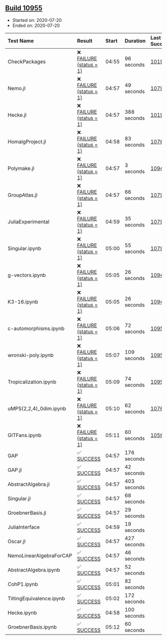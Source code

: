## [Build 10955](https://oscarci.mathematik.uni-kl.de/job/oscar/10955/)

* Started on: 2020-07-20
* Ended on: 2020-07-20

| Test Name    | Result | Start | Duration | Last Success | First Failure |
|:-------------|:-------|:------|:---------|:-------------|:--------------|
| CheckPackages | ❌ [FAILURE (status = 1)](https://oscarci.mathematik.uni-kl.de/job/oscar/10955/artifact/logs/build-10955/CheckPackages.log) | 04:55 | 96 seconds | [10197](https://oscarci.mathematik.uni-kl.de/job/oscar/10197/) | [10198](https://oscarci.mathematik.uni-kl.de/job/oscar/10198/) |
| Nemo.jl | ❌ [FAILURE (status = 1)](https://oscarci.mathematik.uni-kl.de/job/oscar/10955/artifact/logs/build-10955/Nemo.jl.log) | 04:57 | 49 seconds | [10790](https://oscarci.mathematik.uni-kl.de/job/oscar/10790/) | [10791](https://oscarci.mathematik.uni-kl.de/job/oscar/10791/) |
| Hecke.jl | ❌ [FAILURE (status = 1)](https://oscarci.mathematik.uni-kl.de/job/oscar/10955/artifact/logs/build-10955/Hecke.jl.log) | 04:57 | 388 seconds | [10197](https://oscarci.mathematik.uni-kl.de/job/oscar/10197/) | [10198](https://oscarci.mathematik.uni-kl.de/job/oscar/10198/) |
| HomalgProject.jl | ❌ [FAILURE (status = 1)](https://oscarci.mathematik.uni-kl.de/job/oscar/10955/artifact/logs/build-10955/HomalgProject.jl.log) | 04:58 | 83 seconds | [10765](https://oscarci.mathematik.uni-kl.de/job/oscar/10765/) | [10766](https://oscarci.mathematik.uni-kl.de/job/oscar/10766/) |
| Polymake.jl | ❌ [FAILURE (status = 1)](https://oscarci.mathematik.uni-kl.de/job/oscar/10955/artifact/logs/build-10955/Polymake.jl.log) | 04:57 | 3 seconds | [10948](https://oscarci.mathematik.uni-kl.de/job/oscar/10948/) | [10949](https://oscarci.mathematik.uni-kl.de/job/oscar/10949/) |
| GroupAtlas.jl | ❌ [FAILURE (status = 1)](https://oscarci.mathematik.uni-kl.de/job/oscar/10955/artifact/logs/build-10955/GroupAtlas.jl.log) | 04:57 | 66 seconds | [10790](https://oscarci.mathematik.uni-kl.de/job/oscar/10790/) | [10791](https://oscarci.mathematik.uni-kl.de/job/oscar/10791/) |
| JuliaExperimental | ❌ [FAILURE (status = 1)](https://oscarci.mathematik.uni-kl.de/job/oscar/10955/artifact/logs/build-10955/JuliaExperimental.log) | 04:59 | 35 seconds | [10790](https://oscarci.mathematik.uni-kl.de/job/oscar/10790/) | [10791](https://oscarci.mathematik.uni-kl.de/job/oscar/10791/) |
| Singular.ipynb | ❌ [FAILURE (status = 1)](https://oscarci.mathematik.uni-kl.de/job/oscar/10955/artifact/logs/build-10955/Singular.ipynb.log) | 05:00 | 55 seconds | [10790](https://oscarci.mathematik.uni-kl.de/job/oscar/10790/) | [10791](https://oscarci.mathematik.uni-kl.de/job/oscar/10791/) |
| g-vectors.ipynb | ❌ [FAILURE (status = 1)](https://oscarci.mathematik.uni-kl.de/job/oscar/10955/artifact/logs/build-10955/g-vectors.ipynb.log) | 05:05 | 26 seconds | [10948](https://oscarci.mathematik.uni-kl.de/job/oscar/10948/) | [10949](https://oscarci.mathematik.uni-kl.de/job/oscar/10949/) |
| K3-16.ipynb | ❌ [FAILURE (status = 1)](https://oscarci.mathematik.uni-kl.de/job/oscar/10955/artifact/logs/build-10955/K3-16.ipynb.log) | 05:05 | 26 seconds | [10948](https://oscarci.mathematik.uni-kl.de/job/oscar/10948/) | [10949](https://oscarci.mathematik.uni-kl.de/job/oscar/10949/) |
| c-automorphisms.ipynb | ❌ [FAILURE (status = 1)](https://oscarci.mathematik.uni-kl.de/job/oscar/10955/artifact/logs/build-10955/c-automorphisms.ipynb.log) | 05:06 | 72 seconds | [10952](https://oscarci.mathematik.uni-kl.de/job/oscar/10952/) | [10953](https://oscarci.mathematik.uni-kl.de/job/oscar/10953/) |
| wronski-poly.ipynb | ❌ [FAILURE (status = 1)](https://oscarci.mathematik.uni-kl.de/job/oscar/10955/artifact/logs/build-10955/wronski-poly.ipynb.log) | 05:07 | 109 seconds | [10953](https://oscarci.mathematik.uni-kl.de/job/oscar/10953/) | [10954](https://oscarci.mathematik.uni-kl.de/job/oscar/10954/) |
| Tropicalization.ipynb | ❌ [FAILURE (status = 1)](https://oscarci.mathematik.uni-kl.de/job/oscar/10955/artifact/logs/build-10955/Tropicalization.ipynb.log) | 05:09 | 74 seconds | [10950](https://oscarci.mathematik.uni-kl.de/job/oscar/10950/) | [10951](https://oscarci.mathematik.uni-kl.de/job/oscar/10951/) |
| uMPS(2,2,4)_0dim.ipynb | ❌ [FAILURE (status = 1)](https://oscarci.mathematik.uni-kl.de/job/oscar/10955/artifact/logs/build-10955/uMPS-2-2-4-_0dim.ipynb.log) | 05:10 | 62 seconds | [10765](https://oscarci.mathematik.uni-kl.de/job/oscar/10765/) | [10766](https://oscarci.mathematik.uni-kl.de/job/oscar/10766/) |
| GITFans.ipynb | ❌ [FAILURE (status = 1)](https://oscarci.mathematik.uni-kl.de/job/oscar/10955/artifact/logs/build-10955/GITFans.ipynb.log) | 05:11 | 60 seconds | [10566](https://oscarci.mathematik.uni-kl.de/job/oscar/10566/) | [10567](https://oscarci.mathematik.uni-kl.de/job/oscar/10567/) |
| GAP | ✅ [SUCCESS](https://oscarci.mathematik.uni-kl.de/job/oscar/10955/artifact/logs/build-10955/GAP.log) | 04:57 | 176 seconds |  |  |
| GAP.jl | ✅ [SUCCESS](https://oscarci.mathematik.uni-kl.de/job/oscar/10955/artifact/logs/build-10955/GAP.jl.log) | 04:57 | 42 seconds |  |  |
| AbstractAlgebra.jl | ✅ [SUCCESS](https://oscarci.mathematik.uni-kl.de/job/oscar/10955/artifact/logs/build-10955/AbstractAlgebra.jl.log) | 04:57 | 403 seconds |  |  |
| Singular.jl | ✅ [SUCCESS](https://oscarci.mathematik.uni-kl.de/job/oscar/10955/artifact/logs/build-10955/Singular.jl.log) | 04:57 | 68 seconds |  |  |
| GroebnerBasis.jl | ✅ [SUCCESS](https://oscarci.mathematik.uni-kl.de/job/oscar/10955/artifact/logs/build-10955/GroebnerBasis.jl.log) | 04:57 | 29 seconds |  |  |
| JuliaInterface | ✅ [SUCCESS](https://oscarci.mathematik.uni-kl.de/job/oscar/10955/artifact/logs/build-10955/JuliaInterface.log) | 04:59 | 19 seconds |  |  |
| Oscar.jl | ✅ [SUCCESS](https://oscarci.mathematik.uni-kl.de/job/oscar/10955/artifact/logs/build-10955/Oscar.jl.log) | 04:57 | 427 seconds |  |  |
| NemoLinearAlgebraForCAP | ✅ [SUCCESS](https://oscarci.mathematik.uni-kl.de/job/oscar/10955/artifact/logs/build-10955/NemoLinearAlgebraForCAP.log) | 04:57 | 46 seconds |  |  |
| AbstractAlgebra.ipynb | ✅ [SUCCESS](https://oscarci.mathematik.uni-kl.de/job/oscar/10955/artifact/logs/build-10955/AbstractAlgebra.ipynb.log) | 04:57 | 52 seconds |  |  |
| CohP1.ipynb | ✅ [SUCCESS](https://oscarci.mathematik.uni-kl.de/job/oscar/10955/artifact/logs/build-10955/CohP1.ipynb.log) | 05:01 | 82 seconds |  |  |
| TiltingEquivalence.ipynb | ✅ [SUCCESS](https://oscarci.mathematik.uni-kl.de/job/oscar/10955/artifact/logs/build-10955/TiltingEquivalence.ipynb.log) | 05:02 | 172 seconds |  |  |
| Hecke.ipynb | ✅ [SUCCESS](https://oscarci.mathematik.uni-kl.de/job/oscar/10955/artifact/logs/build-10955/Hecke.ipynb.log) | 04:58 | 100 seconds |  |  |
| GroebnerBasis.ipynb | ✅ [SUCCESS](https://oscarci.mathematik.uni-kl.de/job/oscar/10955/artifact/logs/build-10955/GroebnerBasis.ipynb.log) | 05:12 | 60 seconds |  |  |
